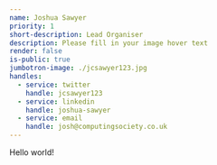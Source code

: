 ```yaml
---
name: Joshua Sawyer
priority: 1
short-description: Lead Organiser
description: Please fill in your image hover text
render: false
is-public: true
jumbotron-image: ./jcsawyer123.jpg
handles:
  - service: twitter
    handle: jcsawyer123
  - service: linkedin
    handle: joshua-sawyer
  - service: email
    handle: josh@computingsociety.co.uk
---
```


Hello world!
